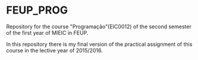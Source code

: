 # FEUP_PROG
Repository for the course "Programação"(EIC0012) of the second semester of the first year of MIEIC in FEUP.

In this repository there is my final version of the practical assignment of this course in the lective year of 2015/2016.
